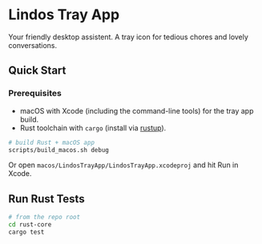 # Lindos Tray App

Your friendly desktop assistent. A tray icon for tedious chores and lovely conversations.

## Quick Start

### Prerequisites

- macOS with Xcode (including the command-line tools) for the tray app build.
- Rust toolchain with `cargo` (install via [rustup](https://rustup.rs/)).

```bash
# build Rust + macOS app
scripts/build_macos.sh debug
```

Or open `macos/LindosTrayApp/LindosTrayApp.xcodeproj` and hit Run in Xcode.

## Run Rust Tests

```bash
# from the repo root
cd rust-core
cargo test
```
